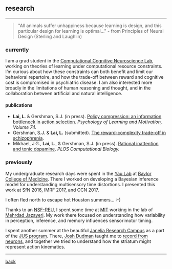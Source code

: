 
## research

***
> "All animals suffer unhappiness because learning is design, and this particular design for learning is optimal..."  - from Principles of Neural Design (Sterling and Laughlin)

### currently
I am a grad student in the [Computational Cognitive Neuroscience Lab](http://gershmanlab.com/index.html), working on theories of learning under computational resource constraints. I’m curious about how these constraints can both benefit and limit our behavioral repertoire, and how the trade-off between reward and cognitive cost is compromised in psychiatric disease. I am also interested more broadly in the limitations of human reasoning and thought, and in the collaboration between artificial and natural intelligence.

#### publications
- **Lai, L.** & Gershman, S.J. (in press). [Policy compression: an information bottleneck in action selection](https://gershmanlab.com/pubs/LaiGershman21.pdf). _Psychology of Learning and Motivation, Volume 74._
- Gershman, S.J. & **Lai, L.** (submitted). [The reward-complexity trade-off in schizophrenia](https://www.biorxiv.org/content/10.1101/2020.11.16.385013v2).
- Mikhael, J.G., **Lai, L.**, & Gershman, S.J. (in press). [Rational inattention and tonic dopamine](https://www.biorxiv.org/content/10.1101/2020.10.04.325175v1). _PLOS Computational Biology._

### previously
My undergraduate research days were spent in the [Yau Lab](http://yaulab.com/) at [Baylor College of Medicine](http://www.bcm.edu/). There I worked on developing a Bayesian inference model for understanding multisensory time distortions. I presented this work at SfN 2016, IMRF 2017, and CCN 2017.

I often fled north to escape hot Houston summers... :-)

Thanks to an [NSF-REU](http://csne-erc.org/content/research-experience-undergraduates), I spent some time at [MIT](http://www.mit.edu/) working in the lab of [Mehrdad Jazayeri](https://mcgovern.mit.edu/principal-investigators/mehrdad-jazayeri). My work there focused on understanding how variability in perception, inference, and memory influences sensorimotor timing.

I spent another summer at the beautiful [Janelia Research Campus](https://www.janelia.org) as a part of the [JUS program](https://www.janelia.org/you-janelia/students-postdocs/undergraduate-scholars-program). There, [Josh Dudman](https://www.dudmanlab.org) taught me to [record from neurons](./files/neurons), and together we tried to understand how the striatum might represent action kinematics.

***
[back](./)
